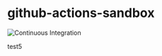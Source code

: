 # github-actions-sandbox

![Continuous Integration](https://github.com/miyarappo/github-actions-sandbox/workflows/Continuous%20Integration/badge.svg)

test5
